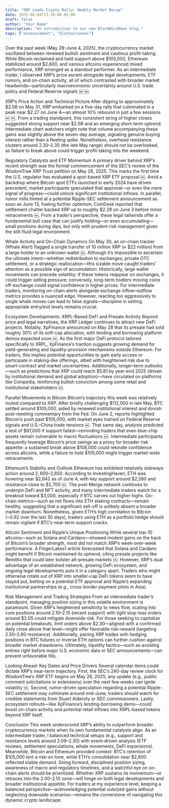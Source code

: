 ```yaml
---
title: "XRP Leads Crypto Rally: Weekly Market Recap"
date: 2025-06-04T13:30:00-05:00
draft: false
author: "Your Name"
description: "An introduction to our new BlockWireNews blog."
tags: ["announcement", "blockwirenews"]
---
```


Over the past week (May 28–June 4, 2025), the cryptocurrency market oscillated between renewed bullish sentiment and cautious profit-taking. While Bitcoin reclaimed and held support above $105,000, Ethereum stabilized around $2,600, and various altcoins experienced mixed performance, XRP emerged as a standout performer. As an intermediate trader, I observed XRP’s price ascent alongside legal developments, ETF rumors, and on-chain activity, all of which contrasted with broader market headwinds—particularly macroeconomic uncertainty around U.S. trade policy and Federal Reserve signals  ￼ ￼.

XRP’s Price Action and Technical Picture
After dipping to approximately $2.08 on May 31, XRP embarked on a five-day rally that culminated in a peak near $2.27 on June 4—an almost 10% rebound in just a few sessions  ￼ ￼. From a trading standpoint, this consistent string of higher closes suggested strong support near $2.08 and an emerging short-term uptrend. Intermediate chart watchers might note that volume accompanying these gains was slightly above the seven-day average, signaling genuine buying interest rather than a fleeting spike. Nonetheless, overhead resistance clusters around $2.30–$2.35 (the late May range) should not be overlooked, as failure to break above could trigger profit-taking into the weekend.

Regulatory Catalysts and ETF Momentum
A primary driver behind XRP’s recent strength was the formal commencement of the SEC’s review of the WisdomTree XRP Trust petition on May 28, 2025. This marks the first time the U.S. regulator has evaluated a spot-based XRP ETF proposal  ￼. Amid a backdrop where Bitcoin spot ETFs launched in early 2024 have driven precedent, market participants speculated that approval—or even the mere signal of progress—could unlock significant institutional inflows. In parallel, rumor mills hinted at a potential Ripple-SEC settlement announcement as soon as June 13, fueling further optimism; CoinDesk reported that settlement chatter backed XRP up to roughly $2.28 on June 3 before minor retracements  ￼. From a trader’s perspective, these legal tailwinds offer a fundamental bull case that can justify holding—or even accumulating—small positions during dips, but only with prudent risk management given the still-fluid legal environment.

Whale Activity and On-Chain Dynamics
On May 30, an on-chain tracker (Whale Alert) flagged a single transfer of 10 million XRP (≈ $22 million) from a large holder to an unknown wallet  ￼. Although it’s impossible to ascertain the ultimate intent—whether redistribution to exchanges, private OTC settlement, or a strategic reallocation—this sizable move caught traders’ attention as a possible sign of accumulation. Historically, large wallet movements can precede volatility: if these tokens reappear on exchanges, it could trigger selling pressure; conversely, long-term hodlers moving coins off-exchange could signal confidence in higher prices. For intermediate traders, monitoring on-chain alerts alongside exchange inflow–outflow metrics provides a nuanced edge. However, reacting too aggressively to single whale moves can lead to false signals—discipline in setting appropriate entry/exit levels remains crucial.

Ecosystem Developments: XRPL-Based DeFi and Presale Activity
Beyond price and legal narratives, the XRP Ledger continues to attract new DeFi projects. Notably, XpFinance announced on May 28 that its presale had sold roughly 30% of its soft-cap allocation, with lending and borrowing platform demos expected soon  ￼. As the first major DeFi protocol tailored specifically to XRPL, XpFinance’s traction suggests growing demand for yield-generating and liquidity-provision mechanisms outside Ethereum. For traders, this implies potential opportunities to gain early access or participate in staking-like offerings, albeit with heightened risk due to smart-contract and market uncertainties. Additionally, longer-term outlooks—such as predictions that XRP could reach $5.81 by year-end 2025 (driven by institutional demand and global adoption)—have circulated on platforms like Coinpedia, reinforcing bullish conviction among some retail and institutional stakeholders  ￼.

Parallel Movements in Bitcoin
Bitcoin’s trajectory this week was relatively muted compared to XRP. After briefly challenging $112,000 in late May, BTC settled around $105,000, aided by renewed institutional interest and dovish post-meeting commentary from the Fed. On June 2, reports highlighted Bitcoin’s push past $105,000, with market eyes trained on Federal Reserve signals and U.S.–China trade tensions  ￼. That same day, analysts predicted a test of $97,000 if support failed—reminding traders that even blue-chip assets remain vulnerable to macro fluctuations  ￼. Intermediate participants frequently leverage Bitcoin’s price swings as a proxy for broader risk appetite: a sustained break above $108,000 could rekindle confidence across altcoins, while a failure to hold $105,000 might trigger market-wide retracements.

Ethereum’s Stability and Outlook
Ethereum has exhibited relatively sideways action around $2,600–$2,650. According to InvestingHaven, ETH was hovering near $2,642 as of June 4, with key support around $2,580 and resistance close to $2,700  ￼. The post-Merge network continues to underpin DeFi and NFT activity, and many intermediate traders watch for a breakout toward $3,000, especially if BTC carves out higher highs. On-chain metrics—such as net flows into ETH staking contracts—remain healthy, suggesting that a significant sell-off is unlikely absent a broader market downturn. Nonetheless, given ETH’s high correlation to Bitcoin (~0.92 over the last 30 days), traders using ETH as a portfolio hedge should remain vigilant if BTC’s near-term support cracks.

Altcoin Sentiment and Ripple’s Unique Positioning
While several top-10 altcoins—such as Solana and Cardano—showed modest gains on the back of Bitcoin’s broader strength, most did not match XRP’s week-over-week performance. A FingerLakes1 article forecasted that Solana and Cardano might benefit if Bitcoin maintained its uptrend, citing presale projects like Remittix that could later bolster alt–presale markets  ￼. However, XRP’s dual advantage of an established network, growing DeFi ecosystem, and ongoing legal developments puts it in a category apart. Traders who might otherwise rotate out of XRP into smaller-cap DeFi tokens seem to have stayed put, betting on a potential ETF approval and Ripple’s expanding institutional partnerships (e.g., cross-border payment pilots in Asia).

Risk Management and Trading Strategies
From an intermediate trader’s standpoint, managing position sizing in this volatile environment is paramount. Given XRP’s heightened sensitivity to news flow, scaling into core positions around $2.10–$2.15 (recent support) with tight stop-loss orders around $2.05 could mitigate downside risk. For those seeking to capitalize on potential breakouts, limit orders above $2.30—aligned with a confirmed daily close above that level—might offer favorable risk–reward (targeting $2.50–$2.60 resistance). Additionally, pairing XRP trades with hedging positions in BTC futures or inverse ETH options can further cushion against broader market drawdowns. Ultimately, liquidity tactics—such as avoiding entries right before major U.S. economic data or SEC announcements—can prevent unfavorable fills.

Looking Ahead: Key Dates and Price Drivers
Several calendar items could dictate XRP’s near-term trajectory. First, the SEC’s 240-day review clock for WisdomTree’s XRP ETF begins on May 28, 2025; any update (e.g., public comment solicitations or extensions) over the next few weeks can ignite volatility  ￼. Second, rumor-driven speculation regarding a potential Ripple-SEC settlement may culminate around mid-June; traders should watch for credible statements from Stuart Alderoty or SEC commissioners. Lastly, ecosystem rollouts—like XpFinance’s lending-borrowing demo—could boost on-chain activity and potential retail inflows into XRPL-based tokens beyond XRP itself.

Conclusion
This week underscored XRP’s ability to outperform broader cryptocurrency markets when its own fundamental catalysts align. As an intermediate trader, I balanced technical setups (e.g., support and resistance levels around $2.08–$2.30) with event-driven analysis (ETF reviews, settlement speculations, whale movements, DeFi expansions). Meanwhile, Bitcoin and Ethereum provided context: BTC’s retention of $105,000 lent a risk-on tone, while ETH’s consolidation near $2,600 reflected stable demand. Going forward, disciplined position sizing, awareness of macro and regulatory timelines, and a watchful eye on on-chain alerts should be prioritized. Whether XRP sustains its momentum—or retraces into the $2.00–$2.10 zone—will hinge on both legal developments and broader institutional appetite. For traders at my experience level, keeping a balanced perspective—acknowledging potential outsized gains without neglecting downside scenarios—remains the cornerstone of navigating this dynamic crypto landscape.